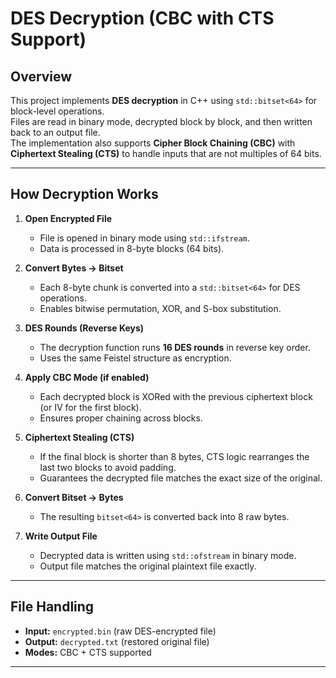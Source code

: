 # DES Decryption (CBC with CTS Support)

## Overview
This project implements **DES decryption** in C++ using `std::bitset<64>` for block-level operations.  
Files are read in binary mode, decrypted block by block, and then written back to an output file.  
The implementation also supports **Cipher Block Chaining (CBC)** with **Ciphertext Stealing (CTS)** to handle inputs that are not multiples of 64 bits.

---

## How Decryption Works

1. **Open Encrypted File**
   - File is opened in binary mode using `std::ifstream`.
   - Data is processed in 8-byte blocks (64 bits).

2. **Convert Bytes → Bitset**
   - Each 8-byte chunk is converted into a `std::bitset<64>` for DES operations.
   - Enables bitwise permutation, XOR, and S-box substitution.

3. **DES Rounds (Reverse Keys)**
   - The decryption function runs **16 DES rounds** in reverse key order.
   - Uses the same Feistel structure as encryption.

4. **Apply CBC Mode (if enabled)**
   - Each decrypted block is XORed with the previous ciphertext block (or IV for the first block).
   - Ensures proper chaining across blocks.

5. **Ciphertext Stealing (CTS)**
   - If the final block is shorter than 8 bytes, CTS logic rearranges the last two blocks to avoid padding.
   - Guarantees the decrypted file matches the exact size of the original.

6. **Convert Bitset → Bytes**
   - The resulting `bitset<64>` is converted back into 8 raw bytes.

7. **Write Output File**
   - Decrypted data is written using `std::ofstream` in binary mode.
   - Output file matches the original plaintext file exactly.

---

## File Handling

- **Input:** `encrypted.bin` (raw DES-encrypted file)  
- **Output:** `decrypted.txt` (restored original file)  
- **Modes:** CBC + CTS supported  

---


